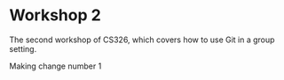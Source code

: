 # Workshop 2

The second workshop of CS326, which covers how to use Git in a group setting.

Making change number 1
